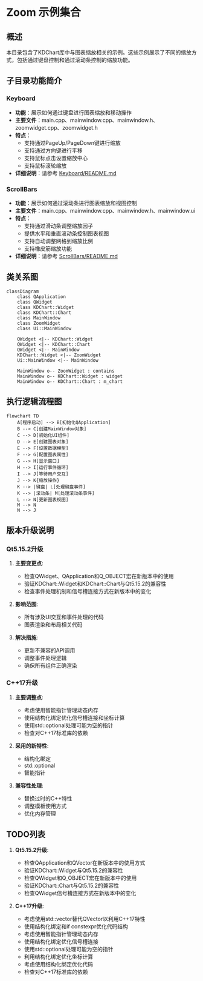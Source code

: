 # Zoom 示例集合

## 概述

本目录包含了KDChart库中与图表缩放相关的示例。这些示例展示了不同的缩放方式，包括通过键盘控制和通过滚动条控制的缩放功能。

## 子目录功能简介

### Keyboard

- **功能**：展示如何通过键盘进行图表缩放和移动操作
- **主要文件**：main.cpp、mainwindow.cpp、mainwindow.h、zoomwidget.cpp、zoomwidget.h
- **特点**：
  - 支持通过PageUp/PageDown键进行缩放
  - 支持通过方向键进行平移
  - 支持鼠标点击设置缩放中心
  - 支持鼠标滚轮缩放
- **详细说明**：请参考 [Keyboard/README.md](Keyboard/README.md)

### ScrollBars

- **功能**：展示如何通过滚动条进行图表缩放和视图控制
- **主要文件**：main.cpp、mainwindow.cpp、mainwindow.h、mainwindow.ui
- **特点**：
  - 支持通过滑动条调整缩放因子
  - 提供水平和垂直滚动条控制图表视图
  - 支持自动调整网格到缩放比例
  - 支持橡皮筋缩放功能
- **详细说明**：请参考 [ScrollBars/README.md](ScrollBars/README.md)

## 类关系图

```mermaid
classDiagram
    class QApplication
    class QWidget
    class KDChart::Widget
    class KDChart::Chart
    class MainWindow
    class ZoomWidget
    class Ui::MainWindow

    QWidget <|-- KDChart::Widget
    QWidget <|-- KDChart::Chart
    QWidget <|-- MainWindow
    KDChart::Widget <|-- ZoomWidget
    Ui::MainWindow <|-- MainWindow

    MainWindow o-- ZoomWidget : contains
    MainWindow o-- KDChart::Widget : widget
    MainWindow o-- KDChart::Chart : m_chart
```

## 执行逻辑流程图

```mermaid
flowchart TD
    A[程序启动] --> B[初始化QApplication]
    B --> C[创建MainWindow对象]
    C --> D[初始化UI组件]
    D --> E[创建图表对象]
    E --> F[设置数据模型]
    F --> G[配置图表属性]
    G --> H[显示窗口]
    H --> I[运行事件循环]
    I --> J[等待用户交互]
    J --> K{缩放操作}
    K --> |键盘| L[处理键盘事件]
    K --> |滚动条| M[处理滚动条事件]
    L --> N[更新图表视图]
    M --> N
    N --> J
```

## 版本升级说明

### Qt5.15.2升级

1. **主要变更点**:
   - 检查QWidget、QApplication和Q_OBJECT宏在新版本中的使用
   - 验证KDChart::Widget和KDChart::Chart与Qt5.15.2的兼容性
   - 检查事件处理机制和信号槽连接方式在新版本中的变化

2. **影响范围**:
   - 所有涉及UI交互和事件处理的代码
   - 图表渲染和布局相关代码

3. **解决措施**:
   - 更新不兼容的API调用
   - 调整事件处理逻辑
   - 确保所有组件正确渲染

### C++17升级

1. **主要调整点**:
   - 考虑使用智能指针管理动态内存
   - 使用结构化绑定优化信号槽连接和坐标计算
   - 使用std::optional处理可能为空的指针
   - 检查对C++17标准库的依赖

2. **采用的新特性**:
   - 结构化绑定
   - std::optional
   - 智能指针

3. **兼容性处理**:
   - 替换过时的C++特性
   - 调整模板使用方式
   - 优化内存管理

## TODO列表

1. **Qt5.15.2升级**:
   - 检查QApplication和QVector在新版本中的使用方式
   - 验证KDChart::Widget与Qt5.15.2的兼容性
   - 检查QWidget和Q_OBJECT宏在新版本中的使用
   - 验证KDChart::Chart与Qt5.15.2的兼容性
   - 检查QWidget信号槽连接方式在新版本中的变化

2. **C++17升级**:
   - 考虑使用std::vector替代QVector以利用C++17特性
   - 使用结构化绑定和if constexpr优化代码结构
   - 考虑使用智能指针管理动态内存
   - 使用结构化绑定优化信号槽连接
   - 使用std::optional处理可能为空的指针
   - 利用结构化绑定优化坐标计算
   - 考虑使用结构化绑定优化代码
   - 检查对C++17标准库的依赖